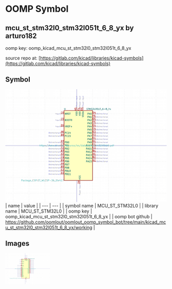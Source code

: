 # OOMP Symbol  
## mcu_st_stm32l0_stm32l051t_6_8_yx  by arturo182  
  
oomp key: oomp_kicad_mcu_st_stm32l0_stm32l051t_6_8_yx  
  
source repo at: [https://gitlab.com/kicad/libraries/kicad-symbols](https://gitlab.com/kicad/libraries/kicad-symbols)  
## Symbol  
  
[![working.png](working_600.png)](working.png)  
| name | value | 
| --- | --- | 
| symbol name | MCU_ST_STM32L0 | 
| library name | MCU_ST_STM32L0 | 
| oomp key | oomp_kicad_mcu_st_stm32l0_stm32l051t_6_8_yx | 
| oomp bot github | https://github.com/oomlout/oomlout_oomp_symbol_bot/tree/main/kicad_mcu_st_stm32l0_stm32l051t_6_8_yx/working | 
## Images  
  
[![working.png](working_140.png)](working.png)  

